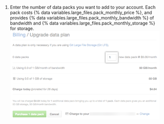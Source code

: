 1. Enter the number of data packs you want to add to your account. Each pack costs {% data variables.large_files.pack_monthly_price %}, and provides {% data variables.large_files.pack_monthly_bandwidth %} of bandwidth and {% data variables.large_files.pack_monthly_storage %} for storage. ![Purchase More data packs button](/assets/images/help/billing/data-pack-quantity-selector.png)
